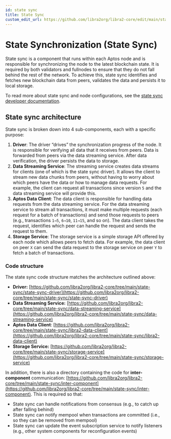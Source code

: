 ```yaml
---
id: state sync
title: State Sync
custom_edit_url: https://github.com/libra2org/libra2-core/edit/main/state-sync/README.md
---
```


# State Synchronization (State Sync)

State sync is a component that runs within each Aptos node and is responsible
for synchronizing the node to the latest blockchain state. It is required by
both validators and fullnodes to ensure that they do not fall behind the rest
of the network. To achieve this, state sync identifies and fetches new
blockchain data from peers, validates the data and persists it to local
storage.

To read more about state sync and node configurations, see the [state sync developer documentation](https://docs.libra2.org/guides/state-sync/).

## State sync architecture

State sync is broken down into 4 sub-components, each with a specific purpose:

1. **Driver**: The driver “drives” the synchronization progress of the node.
It is responsible for verifying all data that it receives from peers. Data
is forwarded from peers via the data streaming service. After data
verification, the driver persists the data to storage.
2. **Data Streaming Service**: The streaming service creates data streams for
clients (one of which is the state sync driver). It allows the client to stream
new data chunks from peers, without having to worry about which peers have the
data or how to manage data requests. For example, the client can request all
transactions since version `5` and the data streaming service will provide
this.
3. **Aptos Data Client**: The data client is responsible for handling data
requests from the data streaming service. For the data streaming service to
stream all transactions, it must make multiple requests (each request for a
batch of transactions) and send those requests to peers (e.g., transactions
`1→5`, `6→10`, `11→15`, and so on). The data client takes the request,
identifies which peer can handle the request and sends the request to them.
4. **Storage Service**: The storage service is a simple storage API offered by
each node which allows peers to fetch data. For example, the data client on
peer `X` can send the data request to the storage service on peer `Y` to fetch
a batch of transactions.

### Code structure

The state sync code structure matches the architecture outlined above:
- **Driver:** [https://github.com/libra2org/libra2-core/tree/main/state-sync/state-sync-driver](https://github.com/libra2org/libra2-core/tree/main/state-sync/state-sync-driver)
- **Data Streaming Service:** [https://github.com/libra2org/libra2-core/tree/main/state-sync/data-streaming-service](https://github.com/libra2org/libra2-core/tree/main/state-sync/data-streaming-service)
- **Aptos Data Client**: [https://github.com/libra2org/libra2-core/tree/main/state-sync/libra2-data-client](https://github.com/libra2org/libra2-core/tree/main/state-sync/libra2-data-client)
- **Storage Service:** [https://github.com/libra2org/libra2-core/tree/main/state-sync/storage-service](https://github.com/libra2org/libra2-core/tree/main/state-sync/storage-service)

In addition, there is also a directory containing the code for
**inter-component** communication: [https://github.com/libra2org/libra2-core/tree/main/state-sync/inter-component](https://github.com/libra2org/libra2-core/tree/main/state-sync/inter-component).
This is required so that:
   - State sync can handle notifications from consensus (e.g., to catch up after falling behind)
   - State sync can notify mempool when transactions are committed (i.e., so they can be removed from mempool)
   - State sync can update the event subscription service to notify listeners (e.g., other system components for reconfiguration events)

